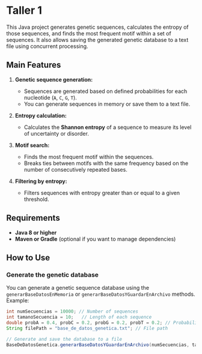 # Taller 1

This Java project generates genetic sequences, calculates the entropy of those sequences, and finds the most frequent motif within a set of sequences. It also allows saving the generated genetic database to a text file using concurrent processing.

## Main Features

1. **Genetic sequence generation:**
   - Sequences are generated based on defined probabilities for each nucleotide (`A`, `C`, `G`, `T`).
   - You can generate sequences in memory or save them to a text file.

2. **Entropy calculation:**
   - Calculates the **Shannon entropy** of a sequence to measure its level of uncertainty or disorder.

3. **Motif search:**
   - Finds the most frequent motif within the sequences.
   - Breaks ties between motifs with the same frequency based on the number of consecutively repeated bases.

4. **Filtering by entropy:**
   - Filters sequences with entropy greater than or equal to a given threshold.

## Requirements

- **Java 8 or higher** 
- **Maven or Gradle** (optional if you want to manage dependencies)

## How to Use

### Generate the genetic database

You can generate a genetic sequence database using the `generarBaseDatosEnMemoria` or `generarBaseDatosYGuardarEnArchivo` methods. Example:

```java
int numSecuencias = 10000; // Number of sequences
int tamanoSecuencia = 10;   // Length of each sequence
double probA = 0.4, probC = 0.2, probG = 0.2, probT = 0.2; // Probabilities for nucleotides
String filePath = "base_de_datos_genetica.txt"; // File path

// Generate and save the database to a file
BaseDeDatosGenetica.generarBaseDatosYGuardarEnArchivo(numSecuencias, tamanoSecuencia, probA, probC, probG, probT, filePath);
